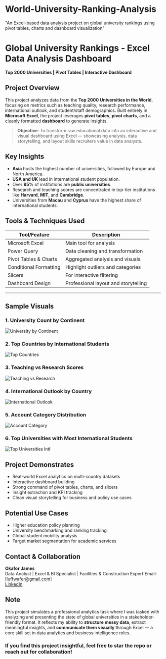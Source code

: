 # World-University-Ranking-Analysis
"An Excel-based data analysis project on global university rankings using pivot tables, charts and dashboard visualization"
# Global University Rankings - Excel Data Analysis Dashboard  
**Top 2000 Universities | Pivot Tables | Interactive Dashboard**

## Project Overview

This project analyzes data from the **Top 2000 Universities in the World**, focusing on metrics such as teaching quality, research performance, international outlook, and student/staff demographics. Built entirely in **Microsoft Excel**, the project leverages **pivot tables**, **pivot charts**, and a cleanly formatted **dashboard** to generate insights.

>  **Objective**: To transform raw educational data into an interactive and visual dashboard using Excel — showcasing analysis, data storytelling, and layout skills recruiters value in data analysts.


##  Key Insights

-  **Asia** hosts the highest number of universities, followed by Europe and North America.
-  **USA and UK** lead in international student population.
-  Over **95%** of institutions are **public universities**.
-  Research and teaching scores are concentrated in top-tier institutions like **Harvard**, **MIT**, and **Cambridge**.
-  Universities from **Macau** and **Cyprus** have the highest share of international students.


##  Tools & Techniques Used

| Tool/Feature           | Description |
|------------------------|-------------|
| Microsoft Excel        | Main tool for analysis |
| Power Query            | Data cleaning and transformation |
| Pivot Tables & Charts  | Aggregated analysis and visuals |
| Conditional Formatting | Highlight outliers and categories |
| Slicers                | For interactive filtering |
| Dashboard Design       | Professional layout and storytelling |

---

##  Sample Visuals

###  1. University Count by Continent
![University by Continent](images/01_universities_by_continent.png)

###  2. Top Countries by International Students
![Top Countries](images/02_top_countries_international_students.png)

###  3. Teaching vs Research Scores
![Teaching vs Research](images/03_teaching_vs_research_scores.png)

###  4. International Outlook by Country
![International Outlook](images/04_international_outlook_by_country.png)

###  5. Account Category Distribution
![Account Category](images/05_account_category_distribution.png)

###  6. Top Universities with Most International Students
![Top Universities Intl](images/06_top_universities_international_students.png)

## Project Demonstrates

-  Real-world Excel analytics on multi-country datasets  
-  Interactive dashboard building  
-  Strong command of pivot tables, charts, and slicers  
-  Insight extraction and KPI tracking  
-  Clean visual storytelling for business and policy use cases


## Potential Use Cases

-  Higher education policy planning  
-  University benchmarking and ranking tracking  
-  Global student mobility analysis  
-  Target market segmentation for academic services  


##  Contact & Collaboration

**Okafor James**  
Data Analyst | Excel & BI Specialist | Facilities & Construction Expert 
Email: [luffwafer@gmail.com]  
[LinkedIn](https://www.linkedin.com/in/your-profile)  

## Note

This project simulates a professional analytics task where I was tasked with analyzing and presenting the state of global universities in a stakeholder-friendly format. It reflects my ability to **structure messy data**, extract meaningful insights, and **communicate them visually** through Excel — a core skill set in data analytics and business intelligence roles.


### If you find this project insightful, feel free to star the repo or reach out for collaboration!
